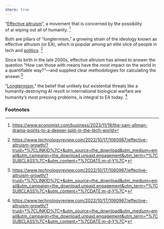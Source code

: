 ```yaml
---
share: true
---
```

“[Effective altruism](https://www.economist.com/1843/2022/11/15/the-good-delusion-has-effective-altruism-broken-bad)”, a movement that is concerned by the possibility of ai wiping out all of humanity. [^1]

Both are pillars of “longtermism,” a growing strain of the ideology known as effective altruism (or EA), which is popular among an elite slice of people in tech and [politics](https://www.nytimes.com/2022/09/08/style/david-shor-democrats.html). [^2]

Since its birth in the late 2000s, effective altruism has aimed to answer the question “How can those with means have the _most_ impact on the world in a quantifiable way?”—and supplied clear methodologies for calculating the answer.[^2]

“[Longtermism](https://aeon.co/essays/why-longtermism-is-the-worlds-most-dangerous-secular-credo),” the belief that unlikely but existential threats like a humanity-destroying AI revolt or international biological warfare are humanity’s most pressing problems, is integral to EA today. [^2]

### Footnotes

[^1]: https://www.economist.com/business/2023/11/19/the-sam-altman-drama-points-to-a-deeper-split-in-the-tech-world
[^2]: https://www.technologyreview.com/2022/10/17/1060967/effective-altruism-growth/?truid=*%7CLINKID%7C*&utm_source=the_download&utm_medium=email&utm_campaign=the_download.unpaid.engagement&utm_term=*%7CSUBCLASS%7C*&utm_content=*%7CDATE:m-d-Y%7C*